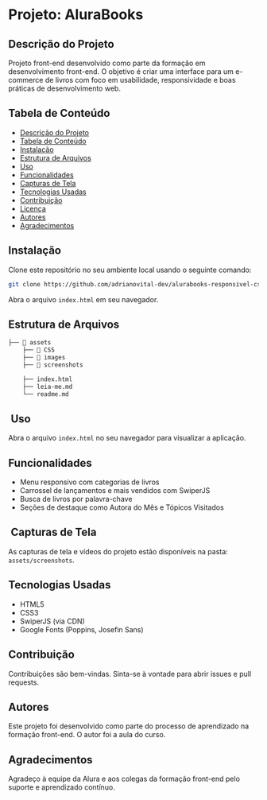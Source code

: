 # Projeto: AluraBooks


##  Descrição do Projeto
Projeto front-end desenvolvido como parte da formação em desenvolvimento front-end. O objetivo é criar uma interface para um e-commerce de livros com foco em usabilidade, responsividade e boas práticas de desenvolvimento web.

##  Tabela de Conteúdo
- [Descrição do Projeto](#descrição-do-projeto)
- [Tabela de Conteúdo](#tabela-de-conteúdo)
- [Instalação](#instalação)
- [Estrutura de Arquivos](#estrutura-de-arquivos)
- [Uso](#uso)
- [Funcionalidades](#funcionalidades)
- [Capturas de Tela](#capturas-de-tela)
- [Tecnologias Usadas](#tecnologias-usadas)
- [Contribuição](#contribuição)
- [Licença](#licença)
- [Autores](#autores)
- [Agradecimentos](#agradecimentos)

##  Instalação
Clone este repositório no seu ambiente local usando o seguinte comando:

```bash
git clone https://github.com/adrianovital-dev/alurabooks-responsivel-css.git
```

Abra o arquivo `index.html` em seu navegador.

##  Estrutura de Arquivos
```bash
├── 📂 assets
    ├── 📂 CSS                    
    ├── 📂 images
    ├── 📂 screenshots                    

    ├── index.html                      
    ├── leia-me.md                                              
    └── readme.md                        
```

## ️ Uso
Abra o arquivo `index.html` no seu navegador para visualizar a aplicação.

##  Funcionalidades
- Menu responsivo com categorias de livros
- Carrossel de lançamentos e mais vendidos com SwiperJS
- Busca de livros por palavra-chave
- Seções de destaque como Autora do Mês e Tópicos Visitados

## ️ Capturas de Tela
As capturas de tela e vídeos do projeto estão disponíveis na pasta: `assets/screenshots`.

##  Tecnologias Usadas
- HTML5
- CSS3
- SwiperJS (via CDN)
- Google Fonts (Poppins, Josefin Sans)

##  Contribuição
Contribuições são bem-vindas. Sinta-se à vontade para abrir issues e pull requests.


##  Autores
Este projeto foi desenvolvido como parte do processo de aprendizado na formação front-end. O autor foi a aula do curso.

##  Agradecimentos
Agradeço à equipe da Alura e aos colegas da formação front-end pelo suporte e aprendizado contínuo.